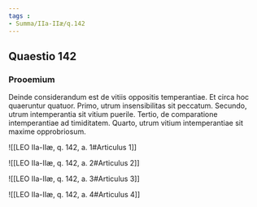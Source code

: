 ```yaml
---
tags : 
- Summa/IIa-IIæ/q.142
---
```


## Quaestio 142

### Prooemium

Deinde considerandum est de vitiis oppositis temperantiae. Et circa hoc quaeruntur quatuor. Primo, utrum insensibilitas sit peccatum. Secundo, utrum intemperantia sit vitium puerile. Tertio, de comparatione intemperantiae ad timiditatem. Quarto, utrum vitium intemperantiae sit maxime opprobriosum.

![[LEO IIa-IIæ, q. 142, a. 1#Articulus 1]]

![[LEO IIa-IIæ, q. 142, a. 2#Articulus 2]]

![[LEO IIa-IIæ, q. 142, a. 3#Articulus 3]]

![[LEO IIa-IIæ, q. 142, a. 4#Articulus 4]]


